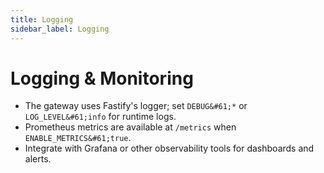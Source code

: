 ```yaml
---
title: Logging
sidebar_label: Logging
---
```


# Logging & Monitoring

- The gateway uses Fastify's logger; set `DEBUG&#61;*` or `LOG_LEVEL&#61;info` for runtime logs.
- Prometheus metrics are available at `/metrics` when `ENABLE_METRICS&#61;true`.
- Integrate with Grafana or other observability tools for dashboards and alerts.
